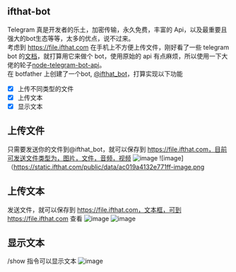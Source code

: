 ## ifthat-bot

Telegram 真是开发者的乐土，加密传输，永久免费，丰富的 Api，以及最重要且强大的bot生态等等，太多的优点，说不过来。  
考虑到 https://file.ifthat.com 在手机上不方便上传文件，刚好看了一些 telegram bot 的[文档](https://core.telegram.org/bots/api)，就打算用它来做个 bot，使用原始的 api 有点麻烦，所以使用一下大佬的轮子[node-telegram-bot-api](https://github.com/yagop/node-telegram-bot-api)。  
在 botfather 上创建了一个bot, [@ifthat_bot](https://t.me/ifthat_bot)，打算实现以下功能  
- [x] 上传不同类型的文件
- [x] 上传文本
- [x] 显示文本

## 上传文件
只需要发送你的文件到@ifthat_bot，就可以保存到 https://file.ifthat.com，目前可发送文件类型为，图片，文件，音频，视频
![image](https://static.ifthat.com/public/data/27c454e24ccc535a-image.png)
![image]（https://static.ifthat.com/public/data/ac019a4132e771ff-image.png

## 上传文本
发送文件，就可以保存到 https://file.ifthat.com，文本框，可到 https://file.ifthat.com 查看
![image](https://static.ifthat.com/public/data/646d55190f118d99-image.png)
![image](https://static.ifthat.com/public/data/fcb0d749feb57447-image.png)

## 显示文本
/show 指令可以显示文本
![image](https://static.ifthat.com/public/data/05c5a2848945f11a-image.png)